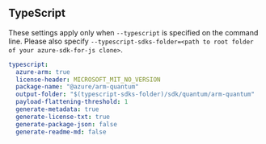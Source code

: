 ## TypeScript

These settings apply only when `--typescript` is specified on the command line.
Please also specify `--typescript-sdks-folder=<path to root folder of your azure-sdk-for-js clone>`.

```yaml $(typescript)
typescript:
  azure-arm: true
  license-header: MICROSOFT_MIT_NO_VERSION
  package-name: "@azure/arm-quantum"
  output-folder: "$(typescript-sdks-folder)/sdk/quantum/arm-quantum"
  payload-flattening-threshold: 1
  generate-metadata: true
  generate-license-txt: true
  generate-package-json: false
  generate-readme-md: false
```
